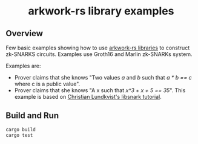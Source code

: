 <h1 align="center">arkwork-rs library examples</h1>

## Overview

Few basic examples showing how to use [arkwork-rs libraries](https://github.com/arkworks-rs) to construct zk-SNARKS circuits. Examples use Groth16 and Marlin zk-SNARKs system.

Examples are:
* Prover claims that she knows "Two values *a* and *b* such that *a * b == c* where c is a public value".
* Prover claims that she knows "A x such that *x^3 + x + 5 == 35*". This example is based on [Christian Lundkvist's libsnark tutorial](https://github.com/christianlundkvist/libsnark-tutorial).

## Build and Run
```sh
cargo build
cargo test
```

